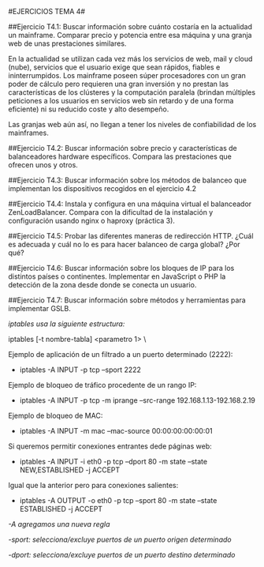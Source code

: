 #EJERCICIOS TEMA 4#

##Ejercicio T4.1: Buscar información sobre cuánto costaría en la actualidad un mainframe. Comparar precio y potencia entre esa máquina y una granja web de unas prestaciones similares.

En la actualidad se utilizan cada vez más los servicios de web, mail y cloud (nube), servicios que el usuario exige que sean rápidos, fiables e ininterrumpidos. 
Los mainframe poseen súper procesadores con un gran poder de cálculo pero requieren una gran inversión y no prestan las características de los clústeres y la computación paralela (brindan múltiples peticiones a los usuarios en servicios web sin retardo y de una forma eficiente) ni su reducido coste y alto desempeño.

Las granjas web aún así, no llegan a tener los niveles de confiabilidad de los mainframes.

##Ejercicio T4.2: Buscar información sobre precio y características de balanceadores hardware específicos. Compara las prestaciones que ofrecen unos y otros.


##Ejercicio T4.3: Buscar información sobre los métodos de balanceo que implementan los dispositivos recogidos en el ejercicio 4.2



##Ejercicio T4.4: Instala y configura en una máquina virtual el balanceador ZenLoadBalancer. Compara con la dificultad de la instalación y configuración usando nginx o haproxy (práctica 3).


##Ejercicio T4.5: Probar las diferentes maneras de redirección HTTP. ¿Cuál es adecuada y cuál no lo es para hacer balanceo de carga global? ¿Por qué?



##Ejercicio T4.6: Buscar información sobre los bloques de IP para los distintos países o continentes. Implementar en JavaScript o PHP la detección de la zona desde donde se conecta un usuario.



##Ejercicio T4.7: Buscar información sobre métodos y herramientas para implementar GSLB.











*iptables usa la siguiente estructura:*

iptables [-t nombre-tabla] <comando> <nombre-cadena> <parametro 1> \ <opcion1>

Ejemplo de aplicación de un filtrado a un puerto determinado (2222):
- iptables -A INPUT -p tcp –sport 2222

Ejemplo de bloqueo de tráfico procedente de un rango IP:
- iptables -A INPUT -p tcp -m iprange –src-range 192.168.1.13-192.168.2.19

Ejemplo de bloqueo de MAC:
- iptables -A INPUT -m mac –mac-source 00:00:00:00:00:01

Si queremos permitir conexiones entrantes dede páginas web:
- iptables -A INPUT -i eth0 -p tcp –dport 80 -m state –state NEW,ESTABLISHED -j ACCEPT

Igual que la anterior pero para conexiones salientes:
- iptables -A OUTPUT -o eth0 -p tcp –sport 80 -m state –state ESTABLISHED -j ACCEPT

*-A agregamos una nueva regla*

*-sport: selecciona/excluye puertos de un puerto origen determinado*

*-dport: selecciona/excluye puertos de un puerto destino determinado*
